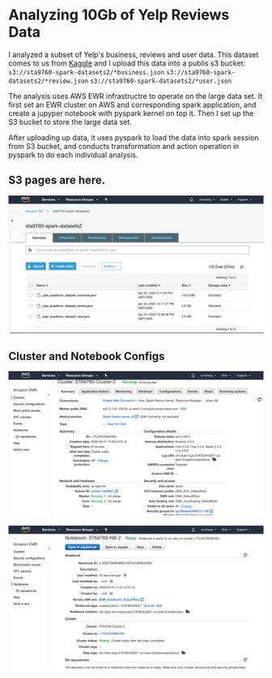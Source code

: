 # Analyzing 10Gb of Yelp Reviews Data

I analyzed a subset of Yelp's business, reviews and user data. This dataset comes to us from [Kaggle](https://www.kaggle.com/yelp-dataset/yelp-dataset) and I upload this data into a publis s3 bucket: 
`s3://sta9760-spark-datasets2/*business.json`
`s3://sta9760-spark-datasets2/*review.json`
`s3://sta9760-spark-datasets2/*user.json`

The analysis uses AWS EWR infrastructre to operate on the large data set. It first set an EWR cluster on AWS and corresponding spark application, and create a jupyper notebook with pyspark kernel on top it. Then I set up the S3 bucket to store the large data set. 

After uploading up data, it uses pyspark to load the data into spark session from S3 bucket, and conducts transformation and action operation in pyspark to do each individual analysis. 

## S3 pages are here.
![notebook](https://github.com/SherlockZhang/Analysis_of_10GB_Yelp_data_Xin_Zhang/blob/master/assets/EWR_S3.png?raw=true)

## Cluster and Notebook Configs
![notebook](https://github.com/SherlockZhang/Analysis_of_10GB_Yelp_data_Xin_Zhang/blob/master/assets/EWR_Cluster.png?raw=true)

![notebook](https://github.com/SherlockZhang/Analysis_of_10GB_Yelp_data_Xin_Zhang/blob/master/assets/EWR_notebook.png?raw=true)

